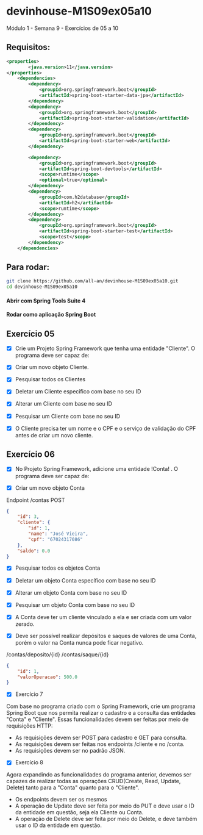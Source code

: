 # devinhouse-M1S09ex05a10
Módulo 1 - Semana 9 - Exercícios de 05 a 10

## Requisitos:

```xml
<properties>
		<java.version>11</java.version>
</properties>
	<dependencies>
		<dependency>
			<groupId>org.springframework.boot</groupId>
			<artifactId>spring-boot-starter-data-jpa</artifactId>
		</dependency>
		<dependency>
			<groupId>org.springframework.boot</groupId>
			<artifactId>spring-boot-starter-validation</artifactId>
		</dependency>
		<dependency>
			<groupId>org.springframework.boot</groupId>
			<artifactId>spring-boot-starter-web</artifactId>
		</dependency>

		<dependency>
			<groupId>org.springframework.boot</groupId>
			<artifactId>spring-boot-devtools</artifactId>
			<scope>runtime</scope>
			<optional>true</optional>
		</dependency>
		<dependency>
			<groupId>com.h2database</groupId>
			<artifactId>h2</artifactId>
			<scope>runtime</scope>
		</dependency>
		<dependency>
			<groupId>org.springframework.boot</groupId>
			<artifactId>spring-boot-starter-test</artifactId>
			<scope>test</scope>
		</dependency>
	</dependencies>
```

## Para rodar:

```bash
git clone https://github.com/all-an/devinhouse-M1S09ex05a10.git
cd devinhouse-M1S09ex05a10
```
#### Abrir com Spring Tools Suite 4
#### Rodar como aplicação Spring Boot

## Exercício 05

- [x] Crie um Projeto Spring Framework que tenha uma entidade "Cliente". 
O programa deve ser capaz de:

- [x] Criar um novo objeto Cliente.
- [x] Pesquisar todos os Clientes
- [x] Deletar um Cliente específico com base no seu ID
- [x] Alterar um Cliente com base no seu ID
- [x] Pesquisar um Cliente com base no seu ID

- [x] O Cliente precisa ter um nome e o CPF e o serviço de validação do CPF antes de criar um novo cliente.

## Exercício 06

- [x] No Projeto Spring Framework, adicione uma entidade !Conta! . 
O programa deve ser capaz de:

- [x] Criar um novo objeto Conta  

Endpoint /contas
POST

```json
{
	"id": 3,
	"cliente": {
		"id": 1,
		"name": "José Vieira",
		"cpf": "67024317086"
	},
	"saldo": 0.0
}
```
- [x] Pesquisar todos os objetos Conta 
- [x] Deletar um objeto Conta específico com base no seu ID
- [x] Alterar um objeto Conta com base no seu ID
- [x] Pesquisar um objeto Conta com base no seu ID

- [x] A Conta deve ter um cliente vinculado a ela e ser criada com um valor zerado.
- [x] Deve ser possível realizar depósitos e saques de valores de uma Conta, porém o valor na Conta nunca pode ficar negativo.

/contas/deposito/{id}
/contas/saque/{id}
```json
{
    "id": 1,
    "valorOperacao": 500.0
}
```

- [x] Exercício 7

Com base no programa criado com o  Spring Framework, crie um programa Spring Boot que nos permita realizar o cadastro e a consulta das entidades "Conta" e "Cliente". 
Essas funcionalidades devem ser feitas por meio de requisições HTTP:

- As requisições devem ser POST para cadastro e GET para consulta.
- As requisições devem ser feitas nos endpoints /cliente e no /conta.
- As requisições devem ser no padrão JSON.

- [x] Exercício 8

Agora expandindo as funcionalidades do programa anterior, devemos ser capazes de realizar todas as operações CRUD(Create, Read, Update, Delete) tanto para a "Conta" quanto para o "Cliente".

- Os endpoints devem ser os mesmos
- A operação de Update deve ser feita por meio do PUT e deve usar o ID da entidade em questão, seja ela Cliente ou Conta.
- A operação de Delete deve ser feita por meio do Delete, e deve também usar o ID da entidade em questão.





